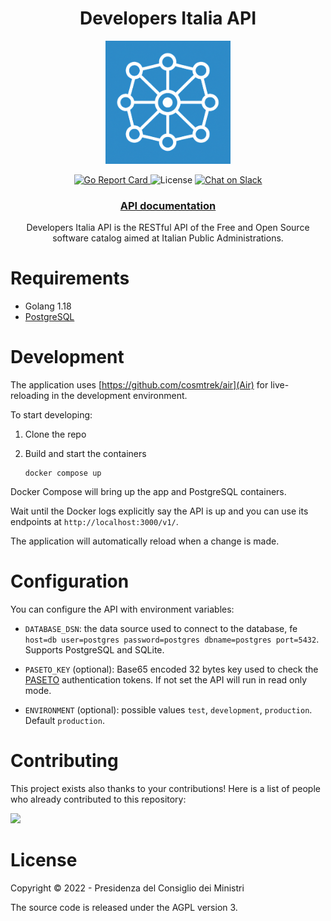 <!-- markdownlint-disable no-inline-html -->

<h1 align="center">Developers Italia API</h1>

<p align="center">
  <img width="200" src=".github/logo.png" alt="developers-italia-api logo">
</p>

<p align="center">
  <a href="https://goreportcard.com/report/github.com/italia/developers-italia-api">
    <img
      src="https://goreportcard.com/badge/github.com/italia/developers-italia-api"
      alt="Go Report Card"
    >
  </a>
  <img alt="License" src="https://img.shields.io/github/license/italia/developers-italia-api?color=brightgreen">
  <a href="https://slack.developers.italia.it">
    <img
      src="https://img.shields.io/badge/chat-on%20slack-7289da.svg?sanitize=true"
      alt="Chat on Slack"
    >
  </a>
</p>

<div align="center">
  <h3>
    <a href="https://developers-italia-4gfxiabty-dip-trasformazione-digitale.vercel.app/it/api/developers-italia">
      API documentation
    </a>
  </h3>
</div>

<p align="center">
  Developers Italia API is the RESTful API of the Free and Open Source software catalog
  aimed at Italian Public Administrations.
</p>

# Requirements

* Golang 1.18
* [PostgreSQL](https://https://www.postgresql.org/)

# Development

The application uses [https://github.com/cosmtrek/air](Air) for live-reloading
in the development environment.

To start developing:

1. Clone the repo
2. Build and start the containers

   ```shell
   docker compose up
   ```

Docker Compose will bring up the app and PostgreSQL containers.

Wait until the Docker logs explicitly say the API is up and you can use its
endpoints at `http://localhost:3000/v1/`.

The application will automatically reload when a change is made.

# Configuration

You can configure the API with environment variables:

* `DATABASE_DSN`: the data source used to connect to the database,
  fe `host=db user=postgres password=postgres dbname=postgres port=5432`.
  Supports PostgreSQL and SQLite.

* `PASETO_KEY` (optional): Base65 encoded 32 bytes key used to check the
  [PASETO](https://paseto.io/) authentication tokens.
  If not set the API will run in read only mode.

* `ENVIRONMENT` (optional): possible values `test`, `development`, `production`.
  Default `production`.

# Contributing

This project exists also thanks to your contributions! Here is a list of people
who already contributed to this repository:

<a href="https://github.com/italia/developers-italia-api/graphs/contributors">
  <img
  src="https://contributors-img.web.app/image?repo=italia/developers-italia-api"
  />
</a>

# License

Copyright © 2022 - Presidenza del Consiglio dei Ministri

The source code is released under the AGPL version 3.
